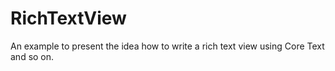 # RichTextView
An example to present the idea how to write a rich text view using Core Text and so on. 
